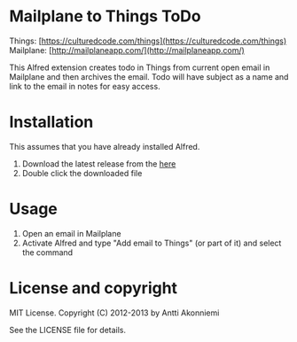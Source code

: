 # Mailplane to Things ToDo

Things: [https://culturedcode.com/things](https://culturedcode.com/things)
Mailplane: [http://mailplaneapp.com/](http://mailplaneapp.com/)

This Alfred extension creates todo in Things from current open email in Mailplane and then archives the email. Todo will have subject as a name and link to the email in notes for easy access.

# Installation

This assumes that you have already installed Alfred.

1. Download the latest release from the [here]("https://dl.dropboxusercontent.com/u/1198219/add-email-to-things-v1.1.0.alfredworkflow")
2. Double click the downloaded file

# Usage

1. Open an email in Mailplane
2. Activate Alfred and type "Add email to Things" (or part of it) and select the command

# License and copyright

MIT License. Copyright (C) 2012-2013 by Antti Akonniemi

See the LICENSE file for details.